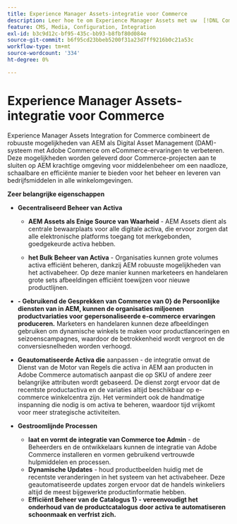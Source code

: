 ```yaml
---
title: Experience Manager Assets-integratie voor Commerce
description: Leer hoe te om Experience Manager Assets met uw  [!DNL Commerce]  instantie te integreren om tot ontelbare media activa voor gebruik in uw opslag toegang te hebben.
feature: CMS, Media, Configuration, Integration
exl-id: b3c9d12c-bf95-435c-bb93-b8fbf80d084e
source-git-commit: b6f95cd23bbeb5200f31a23d7ff9216b0c21a53c
workflow-type: tm+mt
source-wordcount: '334'
ht-degree: 0%

---
```


# Experience Manager Assets-integratie voor Commerce

Experience Manager Assets Integration for Commerce combineert de robuuste mogelijkheden van AEM als Digital Asset Management (DAM)-systeem met Adobe Commerce om eCommerce-ervaringen te verbeteren. Deze mogelijkheden worden geleverd door Commerce-projecten aan te sluiten op AEM krachtige omgeving voor middelenbeheer om een naadloze, schaalbare en efficiënte manier te bieden voor het beheer en leveren van bedrijfsmiddelen in alle winkelomgevingen.

**Zeer belangrijke eigenschappen**

- **Gecentraliseerd Beheer van Activa**

   - **AEM Assets als Enige Source van Waarheid** - AEM Assets dient als centrale bewaarplaats voor alle digitale activa, die ervoor zorgen dat alle elektronische platforms toegang tot merkgebonden, goedgekeurde activa hebben.

   - **het Bulk Beheer van Activa** - Organisaties kunnen grote volumes activa efficiënt beheren, dankzij AEM robuuste mogelijkheden van het activabeheer. Op deze manier kunnen marketeers en handelaren grote sets afbeeldingen efficiënt toewijzen voor nieuwe productlijnen.

- **- Gebruikend de Gesprekken van Commerce van 0} de Persoonlijke diensten van in AEM, kunnen de organisaties miljoenen productvariaties voor gepersonaliseerde e-commerce ervaringen produceren.** Marketers en handelaren kunnen deze afbeeldingen gebruiken om dynamische winkels te maken voor productlanceringen en seizoenscampagnes, waardoor de betrokkenheid wordt vergroot en de conversiesnelheden worden verhoogd.

- **Geautomatiseerde Activa die** aanpassen - de integratie omvat de Dienst van de Motor van Regels die activa in AEM aan producten in Adobe Commerce automatisch aanpast die op SKU of andere zeer belangrijke attributen wordt gebaseerd. De dienst zorgt ervoor dat de recentste productactiva en de variaties altijd beschikbaar op e-commerce winkelcentra zijn. Het vermindert ook de handmatige inspanning die nodig is om activa te beheren, waardoor tijd vrijkomt voor meer strategische activiteiten.

- **Gestroomlijnde Processen**

   - **laat en vormt de integratie van Commerce toe Admin** - de Beheerders en de ontwikkelaars kunnen de integratie van Adobe Commerce installeren en vormen gebruikend vertrouwde hulpmiddelen en processen.
   - **Dynamische Updates** - houd productbeelden huidig met de recentste veranderingen in het systeem van het activabeheer. Deze geautomatiseerde updates zorgen ervoor dat de handels winkeliers altijd de meest bijgewerkte productinformatie hebben.
   - **Efficiënt Beheer van de Catalogus 1} - vereenvoudigt het onderhoud van de productcatalogus door activa te automatiseren schoonmaak en verfrist zich.**
